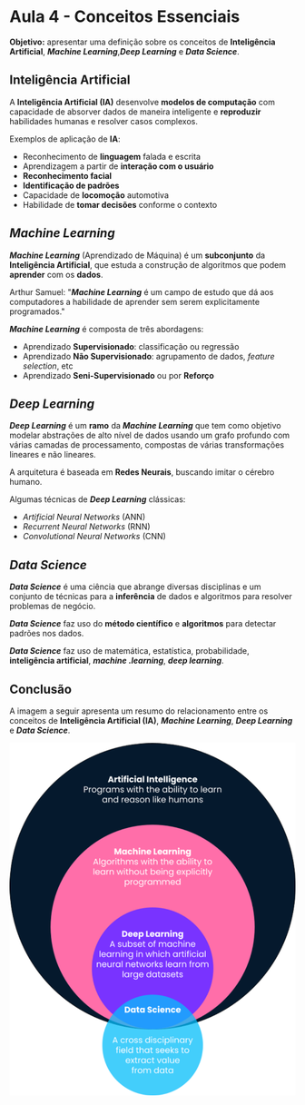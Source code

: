 
# Aula 4 - Conceitos Essenciais

**Objetivo:** apresentar uma definição sobre os conceitos de **Inteligência Artificial**, ***Machine Learning***,***Deep Learning*** e ***Data Science***.

## Inteligência Artificial

A **Inteligência Artificial (IA)** desenvolve **modelos de computação** com capacidade de absorver dados de maneira inteligente e **reproduzir** habilidades humanas e resolver casos complexos.

Exemplos de aplicação de **IA**:

- Reconhecimento de **linguagem** falada e escrita
- Aprendizagem a partir de **interação com o usuário**
- **Reconhecimento facial**
- **Identificação de padrões**
- Capacidade de **locomoção** automotiva
- Habilidade de **tomar decisões** conforme o contexto

## *Machine Learning*

***Machine Learning*** (Aprendizado de Máquina) é um **subconjunto** da **Inteligência Artificial**, que estuda a construção de algoritmos que podem **aprender** com os **dados**.

Arthur Samuel: "***Machine Learning*** é um campo de estudo que dá aos computadores a habilidade de aprender sem serem explicitamente programados."

***Machine Learning*** é composta de três abordagens:

- Aprendizado **Supervisionado**: classificação ou regressão
- Aprendizado **Não Supervisionado**: agrupamento de dados, *feature selection*, etc
- Aprendizado **Seni-Supervisionado** ou por **Reforço**

## *Deep Learning*

***Deep Learning*** é um **ramo** da ***Machine Learning*** que tem como objetivo modelar abstrações de alto nível de dados usando um grafo profundo com várias camadas de processamento, compostas de várias transformações lineares e não lineares.

A arquitetura é baseada em **Redes Neurais**, buscando imitar o cérebro humano.

Algumas técnicas de ***Deep Learning*** clássicas:

- *Artificial Neural Networks* (ANN)
- *Recurrent Neural Networks* (RNN)
- *Convolutional Neural Networks* (CNN)

## *Data Science*

***Data Science*** é uma ciência que abrange diversas disciplinas e um conjunto de técnicas para a **inferência** de dados e algoritmos para resolver problemas de negócio.

***Data Science*** faz uso do **método científico** e **algoritmos** para detectar padrões nos dados.

***Data Science*** faz uso de matemática, estatística, probabilidade, **inteligência artificial**, ***machine .learning***, ***deep learning***.

## Conclusão

A imagem a seguir apresenta um resumo do relacionamento entre os conceitos de **Inteligência Artificial (IA)**, ***Machine Learning***, ***Deep Learning*** e ***Data Science***.

![Resumo das diferenças entre os conceitos.](../imagens/modulo_2/image_1.png)
